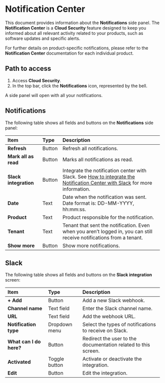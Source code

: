 # Notification Center

This document provides information about the **Notifications** side panel. The **Notification Center** is a **Cloud Security** feature designed to keep you informed about all relevant activity related to your products, such as software updates and specific alerts.

For further details on product-specific notifications, please refer to the **Notification Center** documentation for each individual product.

## Path to access

1. Access **Cloud Security**.  
2. In the top bar, click the **Notifications** icon, represented by the bell.

A side panel will open with all your notifications.

## Notifications 

The following table shows all fields and buttons on the **Notifications** side panel:

| Item | Type | Description |
| :---- | :---- | :---- |
| **Refresh** | Button | Refresh all notifications. |
| **Mark all as read** | Button | Marks all notifications as read. |
| **Slack integration** | Button | Integrate the notification center with Slack. See [How to integrate the Notification Center with Slack](/v4/docs/how-to-integrate-the-notification-center-with-slack) for more information. |
| **Date** | Text | Date when the notification was sent. Date format is: DD-MM-YYYY, hh:mm:ss. |
| **Product** | Text | Product responsible for the notification. |
| **Tenant** | Text | Tenant that sent the notification. Even when you aren’t logged in, you can still receive notifications from a tenant. |
| **Show more** | Button | Show more notifications. |

## Slack

The following table shows all fields and buttons on the **Slack integration** screen:

| Item | Type | Description |
| :---- | :---- | :---- |
| **\+ Add** | Button | Add a new Slack webhook. |
| **Channel name** | Text field | Enter the Slack channel name. |
| **URL** | Text field | Add the webhook URL. |
| **Notification type** | Dropdown menu | Select the types of notifications to receive on Slack. |
| **What can I do here?** | Button | Redirect the user to the documentation related to this screen. |
| **Activated** | Toggle button | Activate or deactivate the integration.  |
| **Edit** | Button | Edit the integration. |
